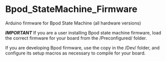 # Bpod_StateMachine_Firmware
Arduino firmware for Bpod State Machine (all hardware versions)

***IMPORTANT***
If you are a user installing Bpod state machine firmware, load the correct firmware for your board from the /Preconfigured/ folder.

If you are developing Bpod firmware, use the copy in the /Dev/ folder, and configure its setup macros as necessary to compile for your board. 